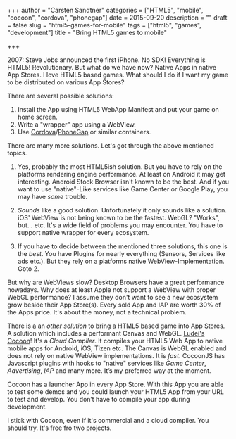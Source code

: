 +++
author = "Carsten Sandtner"
categories = ["HTML5", "mobile", "cocoon", "cordova", "phonegap"]
date = 2015-09-20
description = ""
draft = false
slug = "html5-games-for-mobile"
tags = ["html5", "games", "development"]
title = "Bring HTML5 games to mobile"

+++

2007: Steve Jobs announced the first iPhone. No SDK! Everything is HTML5! Revolutionary. But what do we have now? Native Apps in native App Stores. I love HTML5 based games. What should I do if I want my game to be distributed on various App Stores?

There are several possible solutions:

1. Install the App using HTML5 WebApp Manifest and put your game on home screen.
2. Write a "wrapper" app using a WebView.
3. Use [Cordova](https://cordova.apache.org/)/[PhoneGap](http://phonegap.com/) or similar containers.

There are many more solutions. Let's got through the above mentioned topics.

1. Yes, probably the most HTML5ish solution. But you have to rely on the platforms rendering engine performance. At least on Android it may get interesting. Android Stock Browser isn't known to be the best. And if you want to use "native"-Like services like Game Center or Google Play, you may have _some_ trouble.

2. _Sounds_ like a good solution. Unfortunately it only sounds like a solution. iOS' WebView is not being known to be the fastest. WebGL? "Works", but... etc. It's a wide field of problems you may encounter. You have to support native wrapper for every ecosystem.

3. If you have to decide between the mentioned three solutions, this one is the _best_. You have Plugins for nearly everything (Sensors, Services like ads etc.). But they rely on a platforms native WebView-Implementation. Goto 2.

But why are WebViews slow? Desktop Browsers have a great performance nowadays. Why does at least Apple not support a WebView with proper WebGL performance? I assume  they don't want to see a new ecosystem grow beside their App Store(s). Every sold App and IAP are worth 30% of the Apps price. It's about the money, not a technical problem.

There is a an _other solution_ to bring a HTML5 based game into App Stores. A solution which includes a performant Canvas and WebGL. [Ludei's Cocoon](http://cocoon.io)! It's a _Cloud Compiler_. It compiles your HTML5 Web App to native mobile apps for Android, iOS, Tizen etc. The Canvas is WebGL enabled and does not rely on native WebView implementations. It is _fast_. CocoonJS has Javascript plugins with hooks to "native" services like _Game Center_, _Advertising_, _IAP_ and many more. It’s my preferred way at the moment.

Cocoon has a launcher App in every App Store. With this App you are able to test some demos and you could launch your HTML5 App from your URL to test and develop. You don’t have to compile your app during development.

I stick with Cocoon, even if it's commercial and a cloud compiler. You should try. It's free fro two projects.
